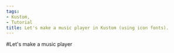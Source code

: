 ```yaml
---
tags:
- Kustom, 
- Tutorial
title: Let's make a music player in Kustom (using icon fonts).
---
```


#Let's make a music player